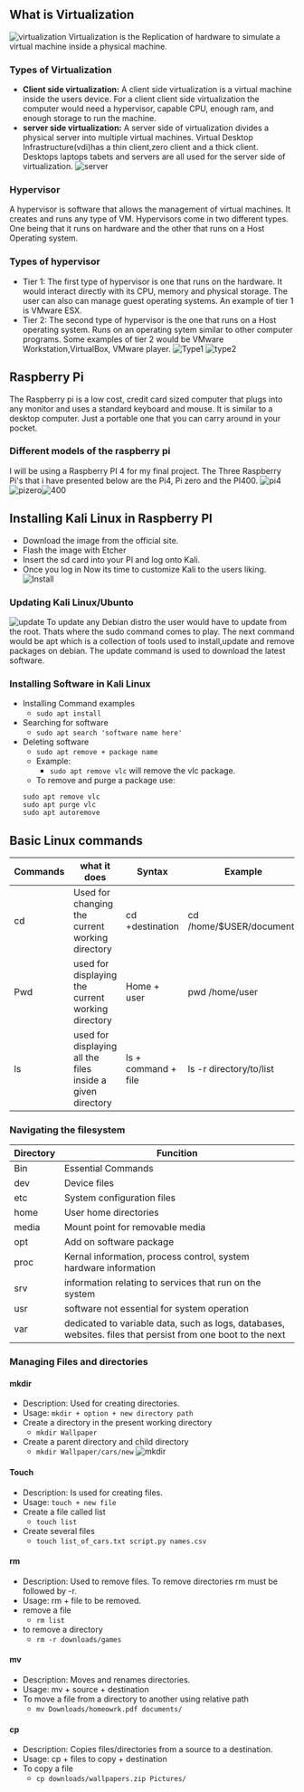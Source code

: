 ## What is Virtualization
![virtualization](virtualization.png)
Virtualization is the Replication of hardware to simulate a virtual machine inside a physical machine. 
### Types of Virtualization
* **Client side virtualization:** A client side virtualization is a virtual machine inside the users device. For a client client side virtualization the computer would need a hypervisor, capable CPU, enough ram, and enough storage to run the machine. 
* **server side virtualization:** A server side of virtualization divides a physical server into multiple virtual machines. Virtual Desktop Infrastructure(vdi)has a thin client,zero client and a thick client. Desktops laptops tabets and servers are all used for the server side of virtualization.
  ![server](server%20side.png) 
 ### Hypervisor
 A hypervisor is software that allows the management of virtual machines. It creates and runs any type of VM. Hypervisors come in two different types. One being that it runs on hardware and the other that runs on a Host Operating system.

 ### Types of hypervisor
  * Tier 1: The first type of hypervisor is one that runs on the hardware. It would interact directly with its CPU, memory and physical storage. The user can also can manage guest operating systems. An example of tier 1 is VMware ESX.
  * Tier 2: The second type of hypervisor is the one that runs on a Host operating system. Runs on an operating sytem similar to other computer programs. Some examples of tier 2 would be VMware Workstation,VirtualBox, VMware player.
  ![Type1](type1.png) ![type2](type2.png)

## Raspberry Pi
The Raspberry pi is a low cost, credit card sized computer that plugs into any monitor and uses a standard keyboard and mouse. It is similar to a desktop computer. Just a portable one that you can carry around in your pocket.
### Different models of the raspberry pi
I will be using a Raspberry PI 4 for my final project. The Three Raspberry Pi's that i have presented below are the Pi4, Pi zero and the PI400.
![pi4](pi4.png) ![pizero](pizero.png)![400](pi400.png)

## Installing Kali Linux in Raspberry PI
* Download the image from the official site.
* Flash the image with Etcher
* Insert the sd card into your PI and log onto Kali.
* Once you log in Now its time to customize Kali to the users liking.
![Install](install.png)
### Updating Kali Linux/Ubunto
![update](update.png)
To update any Debian distro the user would have to update from the root. Thats where the sudo command comes to play. The next command would be apt which is a collection of tools used to install,update and remove packages on debian. The update command is used to download the latest software.
### Installing Software in Kali Linux
* Installing Command examples
  * `sudo apt install`
* Searching for software
  * `sudo apt search 'software name here'`
* Deleting software
  * `sudo apt remove + package name`
  *  Example:
     *  `sudo apt remove vlc` will remove the vlc package.
  * To remove and purge a package use:
  ```
  sudo apt remove vlc
  sudo apt purge vlc
  sudo apt autoremove
  ```
  

## Basic Linux commands
|Commands | what it does | Syntax | Example |
|---------|--------------|--------|---------|
|cd       |Used for changing the current working directory | cd +destination | cd /home/$USER/documents|
|Pwd      |used for displaying the current working directory |Home + user  | pwd  /home/user|
|ls       |used for displaying all the files inside a given directory | ls + command + file                     | ls -r directory/to/list|


### Navigating the filesystem
|Directory | Funcition |
|----------|-----------|
|Bin       |Essential Commands|
|dev       |Device files |
|etc       |System configuration files |
|home      |User home directories |
|media     | Mount point for removable media|
|opt       |Add on software package|
|proc      | Kernal information, process control, system hardware information|
|srv       | information relating to services that run on the system |
|usr       | software not essential for system operation |
|var       |dedicated to variable data, such as logs, databases, websites. files that persist from one boot to the next|


### Managing Files and directories
#### mkdir
* Description: Used for creating directories.
* Usage: `mkdir + option + new directory path`
* Create a directory in the present working directory
  * `mkdir Wallpaper`
* Create a parent directory and child directory
  * `mkdir Wallpaper/cars/new`
  ![mkdir](mkdir.png)<br>
#### Touch
* Description: Is used for creating files.
* Usage: `touch + new file`
* Create a file called list 
  * `touch list`
* Create several files
  * `touch list_of_cars.txt script.py names.csv`
 #### rm
 * Description: Used to remove files. To remove directories rm must be followed by -r.
 * Usage: rm + file to be removed.
 * remove a file 
    * `rm list`
 * to remove a directory 
    * `rm -r downloads/games`
 #### mv
* Description: Moves and renames directories.
* Usage: mv + source + destination
* To move a file from a directory to another using relative path
  * `mv Downloads/homeowrk.pdf documents/`
#### cp
* Description: Copies files/directories from a source to a destination.
* Usage: cp + files to copy + destination
* To copy a file 
  * `cp downloads/wallpapers.zip Pictures/`

